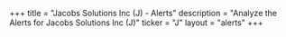 +++
title = "Jacobs Solutions Inc (J) - Alerts"
description = "Analyze the Alerts for Jacobs Solutions Inc (J)"
ticker = "J"
layout = "alerts"
+++

